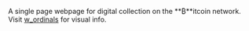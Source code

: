 A single page webpage for digital collection on the **₿**itcoin network. Visit [w_ordinals](wordinals.art) for visual info.